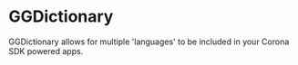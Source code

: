 GGDictionary
============

GGDictionary allows for multiple 'languages' to be included in your Corona SDK powered apps.